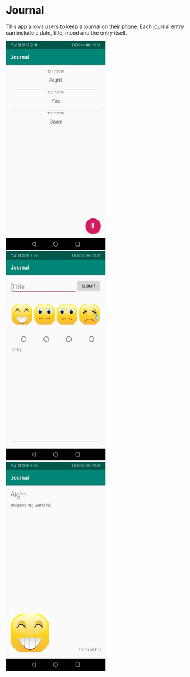 # Journal

This app allows users to keep a journal on their phone. Each journal entry can include a date, title, mood and the entry itself.

![Alt text](/main.jpg?raw=true "Portrait")
![Alt text](/input.jpg?raw=true "Portrait")
![Alt text](/entry.jpg?raw=true "Portrait")
